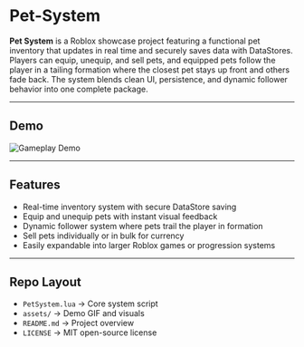 # Pet-System

**Pet System** is a Roblox showcase project featuring a functional pet inventory that updates in real time and securely saves data with DataStores. Players can equip, unequip, and sell pets, and equipped pets follow the player in a tailing formation where the closest pet stays up front and others fade back. The system blends clean UI, persistence, and dynamic follower behavior into one complete package.

---

## Demo
![Gameplay Demo](PetSystemDemoGif.gif)

---

## Features
- Real-time inventory system with secure DataStore saving
- Equip and unequip pets with instant visual feedback
- Dynamic follower system where pets trail the player in formation
- Sell pets individually or in bulk for currency
- Easily expandable into larger Roblox games or progression systems

---

## Repo Layout
- `PetSystem.lua` → Core system script  
- `assets/` → Demo GIF and visuals  
- `README.md` → Project overview  
- `LICENSE` → MIT open-source license  
